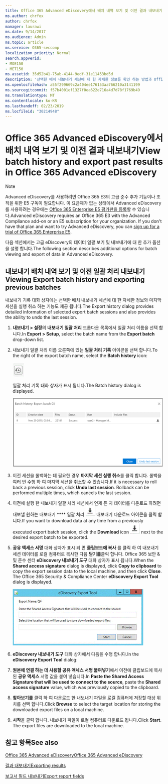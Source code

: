 ```yaml
---
title: Office 365 Advanced eDiscovery에서 배치 내역 보기 및 이전 결과 내보내기
ms.author: chrfox
author: chrfox
manager: laurawi
ms.date: 9/14/2017
ms.audience: Admin
ms.topic: article
ms.service: O365-seccomp
localization_priority: Normal
search.appverid:
- MOE150
- MET150
ms.assetid: 35d52b41-75ab-4144-9edf-31e11453bd5d
description: '선택한 배치 내보내기 세션에 대 한 자세한 정보를 확인 하는 방법과 Office 365 Advanced eDiscovery에서 마지막 내보내기 세션을 실행 취소 하는 방법에 대해 알아봅니다.  '
ms.openlocfilehash: a55f299669c2a404ee176153aa766210a3141199
ms.sourcegitcommit: f57b4001ef1327f0ea622e716a4d7d78f1769b49
ms.translationtype: MT
ms.contentlocale: ko-KR
ms.lasthandoff: 02/23/2019
ms.locfileid: "30214948"
---
```

# <a name="view-batch-history-and-export-past-results-in-office-365-advanced-ediscovery"></a><span data-ttu-id="9999f-103">Office 365 Advanced eDiscovery에서 배치 내역 보기 및 이전 결과 내보내기</span><span class="sxs-lookup"><span data-stu-id="9999f-103">View batch history and export past results in Office 365 Advanced eDiscovery</span></span>

> [!NOTE]
> <span data-ttu-id="9999f-p101">Advanced eDiscovery를 사용하려면 Office 365 E3의 고급 준수 추가 기능이나 조직을 위한 E5 구독이 필요합니다. 이 요금제가 없는 상태에서 Advanced eDiscovery를 사용하려는 경우에는 [Office 365 Enterprise E5 평가판을 등록](https://go.microsoft.com/fwlink/p/?LinkID=698279)할 수 있습니다.</span><span class="sxs-lookup"><span data-stu-id="9999f-p101">Advanced eDiscovery requires an Office 365 E3 with the Advanced Compliance add-on or an E5 subscription for your organization. If you don't have that plan and want to try Advanced eDiscovery, you can [sign up for a trial of Office 365 Enterprise E5](https://go.microsoft.com/fwlink/p/?LinkID=698279).</span></span> 
  
<span data-ttu-id="9999f-106">다음 섹션에서는 고급 eDiscovery의 데이터 일괄 보기 및 내보내기에 대 한 추가 옵션을 설명 합니다.</span><span class="sxs-lookup"><span data-stu-id="9999f-106">The following section describes additional options for batch viewing and export of data in Advanced eDiscovery.</span></span> 
  
## <a name="viewing-export-batch-history-and-exporting-previous-batches"></a><span data-ttu-id="9999f-107">내보내기 배치 내역 보기 및 이전 일괄 처리 내보내기</span><span class="sxs-lookup"><span data-stu-id="9999f-107">Viewing Export batch history and exporting previous batches</span></span>

<span data-ttu-id="9999f-108">내보내기 기록 대화 상자에는 선택한 배치 내보내기 세션에 대 한 자세한 정보와 마지막 세션을 실행 취소 하는 기능도 제공 됩니다.</span><span class="sxs-lookup"><span data-stu-id="9999f-108">The Export history dialog provides detailed information of selected export batch sessions and also provides the ability to undo the last session.</span></span>
  
1. <span data-ttu-id="9999f-109">**내보내기 \> 설정**의 **내보내기 일괄 처리** 드롭다운 목록에서 일괄 처리 이름을 선택 합니다.</span><span class="sxs-lookup"><span data-stu-id="9999f-109">In **Export \> Setup**, select the batch name from the **Export batch** drop-down list.</span></span> 
    
2. <span data-ttu-id="9999f-110">내보내기 일괄 처리 이름 오른쪽에 있는 **일괄 처리 기록** 아이콘을 선택 합니다.</span><span class="sxs-lookup"><span data-stu-id="9999f-110">To the right of the export batch name, select the **Batch history** icon:</span></span> 
    
    ![내보내기 배치 내역 아이콘](media/a14f6ef9-0c3c-4851-b65d-9380f2d8a38a.gif)
  
    <span data-ttu-id="9999f-112">일괄 처리 기록 대화 상자가 표시 됩니다.</span><span class="sxs-lookup"><span data-stu-id="9999f-112">The Batch history dialog is displayed.</span></span>
    
    ![내보내기 배치 내역](media/04c5b75c-348c-491d-b4fe-716659333890.png)
  
3. <span data-ttu-id="9999f-p102">이전 세션을 롤백하는 데 필요한 경우 **마지막 세션 실행 취소**를 클릭 합니다. 롤백을 여러 번 수행 하 여 마지막 세션을 취소할 수 있습니다.</span><span class="sxs-lookup"><span data-stu-id="9999f-p102">If it is necessary to roll back a previous session, click **Undo last session**. Rollback can be performed multiple times, which cancels the last session.</span></span>
    
4. <span data-ttu-id="9999f-116">이전에 실행 한 내보내기 일괄 처리 세션에서 언제 든 지 데이터를 다운로드 하려면 내보낼 원하는 내보내기 \*\*\*\* 일괄 처리 ![옆에 있는 다운로드 아이콘](media/de69b920-a6ac-4ddb-b93e-e1cc5888e6c4.gif) 내보내기 다운로드 아이콘을 클릭 합니다.</span><span class="sxs-lookup"><span data-stu-id="9999f-116">If you want to download data at any time from a previously executed export batch session, click the **Download** icon ![Export batch history download icon](media/de69b920-a6ac-4ddb-b93e-e1cc5888e6c4.gif) next to the desired export batch to be exported.</span></span> 
    
5. <span data-ttu-id="9999f-p103">**공유 액세스 서명** 대화 상자가 표시 되 면 **클립보드에 복사** 를 클릭 하 여 내보내기 세션 데이터를 로컬 컴퓨터로 복사한 다음 **닫기를**클릭 합니다. Office 365 보안 &amp; 및 준수 센터 **eDiscovery 내보내기 도구** 대화 상자가 표시 됩니다.</span><span class="sxs-lookup"><span data-stu-id="9999f-p103">When the **Shared access signature** dialog is displayed, click **Copy to clipboard** to copy the export session data to the local machine, and then click **Close**. The Office 365 Security &amp; Compliance Center **eDiscovery Export Tool** dialog is displayed.</span></span> 
    
    ![EDiscovery 대화 내보내기](media/01f79d2d-6da0-45e6-9c6f-ab12347572cb.gif)
  
6. <span data-ttu-id="9999f-120">**eDiscovery 내보내기 도구** 대화 상자에서 다음을 수행 합니다.</span><span class="sxs-lookup"><span data-stu-id="9999f-120">In the **eDiscovery Export Tool** dialog:</span></span> 
    
1. <span data-ttu-id="9999f-121">**원본에 연결 하는 데 사용할 공유 액세스 서명 붙여넣기**에서 이전에 클립보드에 복사 된 **공유 액세스** 서명 값을 붙여 넣습니다.</span><span class="sxs-lookup"><span data-stu-id="9999f-121">In **Paste the Shared Access Signature that will be used to connect to the source**, paste the **Shared access signature** value, which was previously copied to the clipboard.</span></span> 
    
2. <span data-ttu-id="9999f-122">**찾아보기를** 클릭 하 여 다운로드 한 내보내기 파일을 로컬 컴퓨터에 저장할 대상 위치를 선택 합니다.</span><span class="sxs-lookup"><span data-stu-id="9999f-122">Click **Browse** to select the target location for storing the downloaded export files on a local machine.</span></span> 
    
3. <span data-ttu-id="9999f-p104">**시작**을 클릭 합니다. 내보내기 파일이 로컬 컴퓨터로 다운로드 됩니다.</span><span class="sxs-lookup"><span data-stu-id="9999f-p104">Click **Start**. The export files are downloaded to the local machine.</span></span> 
    
## <a name="see-also"></a><span data-ttu-id="9999f-125">참고 항목</span><span class="sxs-lookup"><span data-stu-id="9999f-125">See also</span></span>

[<span data-ttu-id="9999f-126">Office 365 Advanced eDiscovery</span><span class="sxs-lookup"><span data-stu-id="9999f-126">Office 365 Advanced eDiscovery</span></span>](office-365-advanced-ediscovery.md)
  
[<span data-ttu-id="9999f-127">결과 내보내기</span><span class="sxs-lookup"><span data-stu-id="9999f-127">Exporting results </span></span>](export-results-in-advanced-ediscovery.md)

[<span data-ttu-id="9999f-128">보고서 필드 내보내기</span><span class="sxs-lookup"><span data-stu-id="9999f-128">Export report fields</span></span>](export-report-fields-in-advanced-ediscovery.md)

